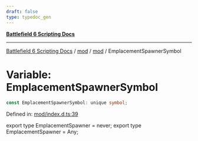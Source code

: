 ```yaml
---
draft: false
type: typedoc_gen
---
```


[**Battlefield 6 Scripting Docs**](../../../_index.md)

***

[Battlefield 6 Scripting Docs](../../../_index.md) / [mod](../../_index.md) / [mod](../_index.md) / EmplacementSpawnerSymbol

# Variable: EmplacementSpawnerSymbol

```ts
const EmplacementSpawnerSymbol: unique symbol;
```

Defined in: [mod/index.d.ts:39](https://github.com/battlefield-portal-community/portal-docs/blob/6d87e21c5922a3efb03c634dbe98e5fe6e797672/generators/santiago/mod/index.d.ts#L39)

export type EmplacementSpawner = never;
export type EmplacementSpawner = Any;
